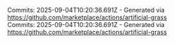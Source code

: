 Commits: 2025-09-04T10:20:36.691Z - Generated via https://github.com/marketplace/actions/artificial-grass
<br>
Commits: 2025-09-04T10:20:36.691Z - Generated via https://github.com/marketplace/actions/artificial-grass
<br>
